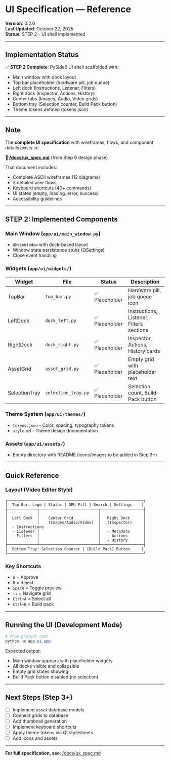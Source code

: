 # UI Specification — Reference

**Version**: 0.2.0  
**Last Updated**: October 22, 2025  
**Status**: STEP 2 - UI shell implemented

---

## Implementation Status

✅ **STEP 2 Complete**: PySide6 UI shell scaffolded with:
- Main window with dock layout
- Top bar placeholder (hardware pill, job queue)
- Left dock (Instructions, Listener, Filters)
- Right dock (Inspector, Actions, History)
- Center tabs (Images, Audio, Video grids)
- Bottom tray (Selection counter, Build Pack button)
- Theme tokens defined (tokens.json)

---

## Note

The **complete UI specification** with wireframes, flows, and component details exists in:

**📄 [/docs/ux_spec.md](/docs/ux_spec.md)** (from Step 0 design phase)

That document includes:
- Complete ASCII wireframes (12 diagrams)
- 3 detailed user flows
- Keyboard shortcuts (40+ commands)
- UI states (empty, loading, error, success)
- Accessibility guidelines

---

## STEP 2: Implemented Components

### Main Window (`app/ui/main_window.py`)
- `QMainWindow` with dock-based layout
- Window state persistence stubs (QSettings)
- Close event handling

### Widgets (`app/ui/widgets/`)

| Widget | File | Status | Description |
|--------|------|--------|-------------|
| TopBar | `top_bar.py` | ✅ Placeholder | Hardware pill, job queue icon |
| LeftDock | `dock_left.py` | ✅ Placeholder | Instructions, Listener, Filters sections |
| RightDock | `dock_right.py` | ✅ Placeholder | Inspector, Actions, History cards |
| AssetGrid | `asset_grid.py` | ✅ Placeholder | Empty grid with placeholder text |
| SelectionTray | `selection_tray.py` | ✅ Placeholder | Selection count, Build Pack button |

### Theme System (`app/ui/themes/`)
- `tokens.json` - Color, spacing, typography tokens
- `style.md` - Theme design documentation

### Assets (`app/ui/assets/`)
- Empty directory with README (icons/images to be added in Step 3+)

---

## Quick Reference

### Layout (Video Editor Style)

```
┌────────────────────────────────────────────────────────────┐
│  Top Bar: Logo | Status | GPU Pill | Search | Settings    │
├─────────────┬──────────────────────────┬───────────────────┤
│             │                          │                   │
│  Left Dock  │    Center Grid           │   Right Dock      │
│             │    (Images/Audio/Video)  │   (Inspector)     │
│  - Instructions                        │                   │
│  - Listener │                          │   - Metadata      │
│  - Filters  │                          │   - Actions       │
│             │                          │   - History       │
├─────────────┴──────────────────────────┴───────────────────┤
│  Bottom Tray: Selection Counter | [Build Pack] Button     │
└────────────────────────────────────────────────────────────┘
```

### Key Shortcuts

- `A` = Approve
- `R` = Reject
- `Space` = Toggle preview
- `↑↓` = Navigate grid
- `Ctrl+A` = Select all
- `Ctrl+B` = Build pack

---

## Running the UI (Development Mode)

```powershell
# From project root
python -m app.ui.app
```

Expected output:
- Main window appears with placeholder widgets
- All docks visible and collapsible
- Empty grid states showing
- Build Pack button disabled (no selection)

---

## Next Steps (Step 3+)

- [ ] Implement asset database models
- [ ] Connect grids to database
- [ ] Add thumbnail generation
- [ ] Implement keyboard shortcuts
- [ ] Apply theme tokens via Qt stylesheets
- [ ] Add icons and assets

---

**For full specification, see**: [/docs/ux_spec.md](/docs/ux_spec.md)
